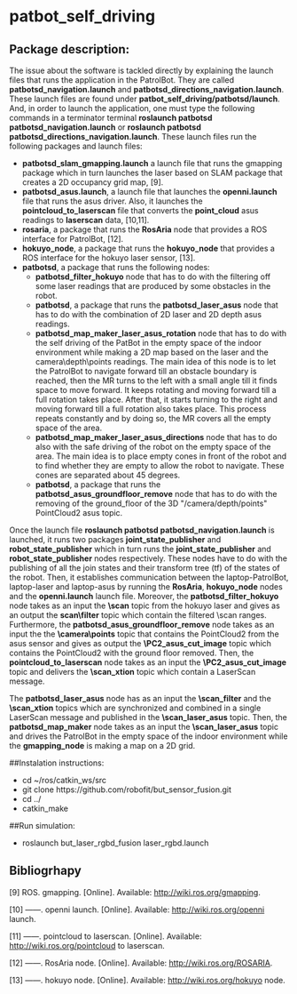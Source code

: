 # patbot_self_driving
## Package description:





The issue about the software is tackled directly by explaining the launch files that runs the application in the PatrolBot. They  are called **patbotsd_navigation.launch** and **patbotsd_directions_navigation.launch**. These launch files are found under **patbot_self_driving/patbotsd/launch**. And, in order to launch the application, one must type the following commands in a terminator terminal   **roslaunch patbotsd patbotsd_navigation.launch** or **roslaunch patbotsd patbotsd_directions_navigation.launch**. These launch files  run the following packages and launch files: 


* **patbotsd_slam_gmapping.launch** a launch file that  runs the gmapping package which in turn launches the laser based on SLAM package  that creates a 2D occupancy grid map, [9].
* **patbotsd_asus.launch**, a launch file that launches the **openni.launch** file that runs the asus driver. Also, it launches the **pointcloud_to_laserscan** file that converts the **point_cloud** asus readings to **laserscan** data, [10,11].     
* **rosaria**, a package that runs the **RosAria** node that provides a ROS interface for PatrolBot, [12].   
* **hokuyo_node**, a package that runs the **hokuyo_node**  that provides a ROS interface for the hokuyo laser sensor, [13].
* **patbotsd**, a package that runs the following nodes:
     * **patbotsd_filter_hokuyo** node that has to do with the filtering off some laser readings that are produced by some obstacles in the robot. 
     * **patbotsd**, a package that runs the  **patbotsd_laser_asus** node that has to do with the combination of 2D laser and 2D depth asus readings.
     * **patbotsd_map_maker_laser_asus_rotation** node that has to do with the self driving of the PatBot in the empty space of the indoor environment while making a 2D map based on the  laser and the camera\depth\points readings. The main idea of this node is to let the PatrolBot to navigate forward till an obstacle boundary is reached, then the MR turns to the left with a small angle till it finds space to move forward. It keeps rotating and moving forward till a full rotation takes place. After that, it starts turning to the right and moving forward till a full rotation also takes place. This process repeats constantly and by doing so, the MR covers all the empty space of the area.
     * **patbotsd_map_maker_laser_asus_directions** node that has to do also with the safe driving of the robot on the empty space of the area. The main idea is to place empty cones  in front of the robot and to find whether they are empty to allow the robot to navigate. These cones are separated about 45 degrees.  
     * **patbotsd**, a package that runs the  **patbotsd_asus_groundfloor_remove** node that has to do with the removing of the ground_floor of the 3D "/camera/depth/points" PointCloud2 asus topic. 
      
  
Once the launch file **roslaunch patbotsd patbotsd_navigation.launch** is launched, it runs two packages **joint_state_publisher** and  **robot_state_publisher** which in turn runs the **joint_state_publisher** and  **robot_state_publisher** nodes respectively. These nodes  have to do with  the publishing of all the join states and their transform tree (tf) of the states of the robot. Then, it establishes communication between the laptop-PatrolBot, laptop-laser and laptop-asus by running the **RosAria**, **hokuyo_node** nodes and the **openni.launch** launch file. Moreover, the **patbotsd_filter_hokuyo** node takes as an input  the **\scan** topic from the hokuyo laser and gives as an output the **scan\filter** topic which contain the filtered \scan ranges.  Furthermore, the **patbotsd_asus_groundfloor_remove** node takes as an input the the **\camera\points** topic that contains the PointCloud2 from the asus sensor and gives as output the **\PC2_asus_cut_image** topic which contains the PointCloud2 with the ground floor removed. Then, the **pointcloud_to_laserscan** node takes as an input the **\PC2_asus_cut_image** topic and delivers the   **\scan_xtion** topic which contain a LaserScan message. 


The **patbotsd_laser_asus** node has as an input the **\scan_filter** and the **\scan_xtion** topics which are synchronized and combined in a single LaserScan message and published in the **\scan_laser_asus** topic. Then, the **patbotsd_map_maker** node takes as an input the **\scan_laser_asus** topic and drives the PatrolBot in the empty space of the indoor environment while the **gmapping_node** is making a  map on a 2D grid. 
      



##Instalation instructions:
<ul>
  <li> cd ~/ros/catkin_ws/src </li>
  <li> git clone https://github.com/robofit/but_sensor_fusion.git </li>
  <li> cd ../ </li>
  <li> catkin_make </li>
</ul>

##Run simulation:
<ul>
  <li> roslaunch but_laser_rgbd_fusion laser_rgbd.launch
</ul>


## Bibliogrhapy



 [9]  ROS. gmapping. [Online]. Available: http://wiki.ros.org/gmapping.
 
[10] ——. openni launch. [Online]. Available: http://wiki.ros.org/openni launch.

[11] ——. pointcloud to laserscan. [Online]. Available: http://wiki.ros.org/pointcloud to laserscan.

[12] ——. RosAria node. [Online]. Available: http://wiki.ros.org/ROSARIA.

[13] ——. hokuyo node. [Online]. Available: http://wiki.ros.org/hokuyo node.